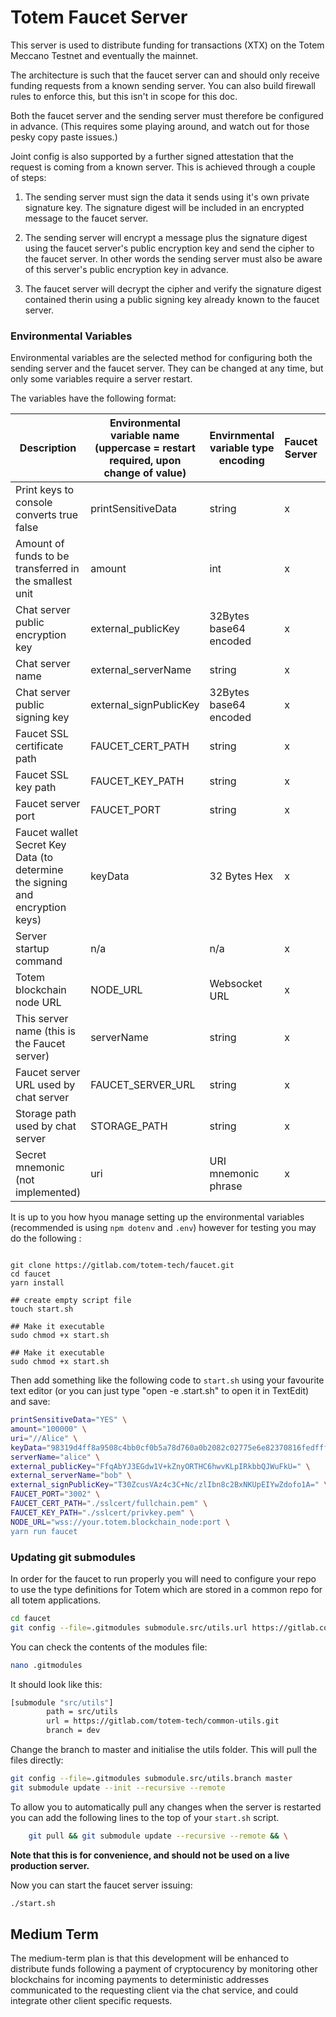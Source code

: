 # Totem Faucet Server

This server is used to distribute funding for transactions (XTX) on the Totem Meccano Testnet and eventually the mainnet. 

The architecture is such that the faucet server can and should only receive funding requests from a known sending server. You can also build firewall rules to enforce this, but this isn't in scope for this doc. 

Both the faucet server and the sending server must therefore be configured in advance. (This requires some playing around, and watch out for those pesky copy paste issues.)

Joint config is also supported by a further signed attestation that the request is coming from a known server. This is achieved through a couple of steps:

1. The sending server must sign the data it sends using it's own private signature key. The signature digest will be included in an encrypted message to the faucet server. 

2. The sending server will encrypt a message plus the signature digest using the faucet server's public encryption key and send the cipher to the faucet server. In other words the sending server must also be aware of this server's public encryption key in advance.

3. The faucet server will decrypt the cipher and verify the signature digest contained therin using a public signing key already known to the faucet server.

### Environmental Variables
Environmental variables are the selected method for configuring both the sending server and the faucet server. They can be changed at any time, but only some variables require a server restart. 

The variables have the following format:

| Description | Environmental variable name (uppercase = restart required, upon change of value) | Envirnmental variable type encoding | Faucet Server | Value Faucet Server|
|---|---|---|---|---|
| Print keys to console converts true false | printSensitiveData | string | x | YES |
| Amount of funds to be transferred in the smallest unit | amount | int| x | 100000|
| Chat server public encryption key| external_publicKey | 32Bytes base64 encoded | x | FfqAbYJ3EGdw1V+kZnyORTHC6hwvKLpIRkbbQJWuFkU= |
| Chat server name | external_serverName| string | x | bob|
| Chat server public signing key | external_signPublicKey | 32Bytes base64 encoded | x | T30ZcusVAz4c3C+Nc/zlIbn8c2BxNKUpEIYwZdofo1A= |
| Faucet SSL certificate path| FAUCET_CERT_PATH | string | x | ./sslcert/fullchain.pem|
| Faucet SSL key path| FAUCET_KEY_PATH| string | x | ./sslcert/privkey.pem|
| Faucet server port | FAUCET_PORT| string | x | 3002 |
| Faucet wallet Secret Key Data (to determine the signing and encryption keys) | keyData| 32 Bytes Hex | x | 98319d4f f8a9508c 4bb0cf0b 5a78d760 a0b2082c02775e6e82370816fedfff48 925a225d97aa00682d6a59b95b18780c 10d7032336e88f3442b42361 f4a66011d43593c715fdd31c 61141abd04a99fd6822c8558 854ccde39a5684e7a56da27d |
| Server startup command | n/a| n/a| x | yarn run faucet|
| Totem blockchain node URL| NODE_URL | Websocket URL| x | wss://your.totem.blockchain_node:port |
| This server name (this is the Faucet server) | serverName | string | x | alice|
| Faucet server URL used by chat server | FAUCET_SERVER_URL | string | x | https://your.faucet.serverIP:port |
| Storage path used by chat server | STORAGE_PATH | string | x | ./server/local-storage |
| Secret mnemonic (not implemented)| uri| URI mnemonic phrase| x | //Alice|

It is up to you how hyou manage setting up the environmental variables (recommended is using `npm dotenv` and `.env`) however for testing you may do the following :

```shell

git clone https://gitlab.com/totem-tech/faucet.git
cd faucet
yarn install

## create empty script file
touch start.sh

## Make it executable
sudo chmod +x start.sh

## Make it executable
sudo chmod +x start.sh
```

Then add something like the following code to `start.sh` using your favourite text editor (or you can just type "open -e .start.sh" to open it in TextEdit) and save:

```bash
printSensitiveData="YES" \
amount="100000" \
uri="//Alice" \
keyData="98319d4ff8a9508c4bb0cf0b5a78d760a0b2082c02775e6e82370816fedfff48925a225d97aa00682d6a59b95b18780c10d7032336e88f3442b42361f4a66011d43593c715fdd31c61141abd04a99fd6822c8558854ccde39a5684e7a56da27d" \
serverName="alice" \
external_publicKey="FfqAbYJ3EGdw1V+kZnyORTHC6hwvKLpIRkbbQJWuFkU=" \
external_serverName="bob" \
external_signPublicKey="T30ZcusVAz4c3C+Nc/zlIbn8c2BxNKUpEIYwZdofo1A=" \
FAUCET_PORT="3002" \
FAUCET_CERT_PATH="./sslcert/fullchain.pem" \
FAUCET_KEY_PATH="./sslcert/privkey.pem" \
NODE_URL="wss://your.totem.blockchain_node:port \
yarn run faucet
```
### Updating git submodules

In order for the faucet to run properly you will need to configure your repo to use the type definitions for Totem which are stored in a common repo for all totem applications.

```bash
cd faucet
git config --file=.gitmodules submodule.src/utils.url https://gitlab.com/totem-tech/common-utils.git

```

You can check the contents of the modules file:

```bash
nano .gitmodules
```

It should look like this:

```bash 
[submodule "src/utils"]
        path = src/utils
        url = https://gitlab.com/totem-tech/common-utils.git
        branch = dev
```

Change the branch to master and initialise the utils folder. This will pull the files directly:

```bash
git config --file=.gitmodules submodule.src/utils.branch master
git submodule update --init --recursive --remote
```

To allow you to automatically pull any changes when the server is restarted you can add the following lines to the top of your `start.sh` script. 

```bash
    git pull && git submodule update --recursive --remote && \
````

**Note that this is for convenience, and should not be used on a live production server.**

Now you can start the faucet server issuing:

```bash
./start.sh
```

## Medium Term
The medium-term plan is that this development will be enhanced to distribute funds following a payment of cryptocurency by monitoring other blockchains for incoming payments to deterministic addresses communicated to the requesting client via the chat service, and could integrate other client specific requests.